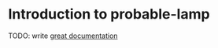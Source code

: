 # Introduction to probable-lamp

TODO: write [great documentation](http://jacobian.org/writing/what-to-write/)
